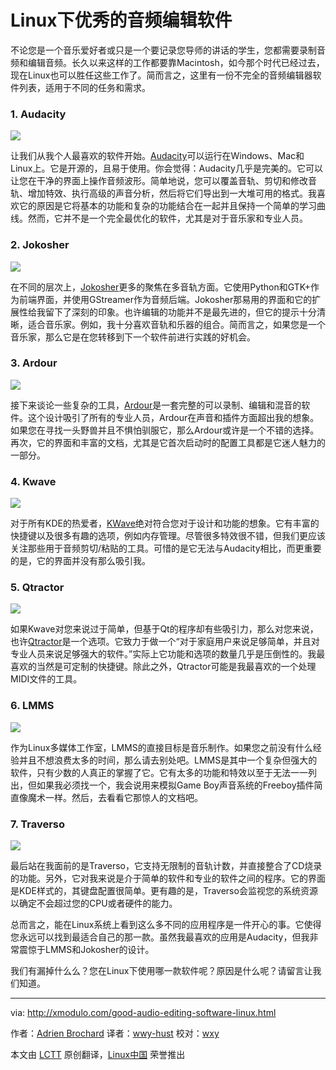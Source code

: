 Linux下优秀的音频编辑软件
================================================================================

不论您是一个音乐爱好者或只是一个要记录您导师的讲话的学生，您都需要录制音频和编辑音频。长久以来这样的工作都要靠Macintosh，如今那个时代已经过去，现在Linux也可以胜任这些工作了。简而言之，这里有一份不完全的音频编辑器软件列表，适用于不同的任务和需求。

### 1. Audacity ###

![](https://farm9.staticflickr.com/8572/15405018653_83ba3e718d_c.jpg)

让我们从我个人最喜欢的软件开始。[Audacity][1]可以运行在Windows、Mac和Linux上。它是开源的，且易于使用。你会觉得：Audacity几乎是完美的。它可以让您在干净的界面上操作音频波形。简单地说，您可以覆盖音轨、剪切和修改音轨、增加特效、执行高级的声音分析，然后将它们导出到一大堆可用的格式。我喜欢它的原因是它将基本的功能和复杂的功能结合在一起并且保持一个简单的学习曲线。然而，它并不是一个完全最优化的软件，尤其是对于音乐家和专业人员。

### 2. Jokosher ###

![](https://farm8.staticflickr.com/7524/15998875136_82903a9b4a_c.jpg)

在不同的层次上，[Jokosher][2]更多的聚焦在多音轨方面。它使用Python和GTK+作为前端界面，并使用GStreamer作为音频后端。Jokosher那易用的界面和它的扩展性给我留下了深刻的印象。也许编辑的功能并不是最先进的，但它的提示十分清晰，适合音乐家。例如，我十分喜欢音轨和乐器的组合。简而言之，如果您是一个音乐家，那么它是在您转移到下一个软件前进行实践的好机会。

### 3. Ardour ###

![](https://farm9.staticflickr.com/8577/16024644385_d8cd8073a3_c.jpg)

接下来谈论一些复杂的工具，[Ardour][3]是一套完整的可以录制、编辑和混音的软件。这个设计吸引了所有的专业人员，Ardour在声音和插件方面超出我的想象。如果您在寻找一头野兽并且不惧怕驯服它，那么Ardour或许是一个不错的选择。再次，它的界面和丰富的文档，尤其是它首次启动时的配置工具都是它迷人魅力的一部分。

### 4. Kwave ###

![](https://farm8.staticflickr.com/7557/15402389884_633a8b04c5_c.jpg)

对于所有KDE的热爱者，[KWave][4]绝对符合您对于设计和功能的想象。它有丰富的快捷键以及很多有趣的选项，例如内存管理。尽管很多特效很不错，但我们更应该关注那些用于音频剪切/粘贴的工具。可惜的是它无法与Audacity相比，而更重要的是，它的界面并没有那么吸引我。

### 5. Qtractor ###

![](https://farm8.staticflickr.com/7551/16022707501_68c39f37e5_c.jpg)

如果Kwave对您来说过于简单，但基于Qt的程序却有些吸引力，那么对您来说，也许[Qtractor][5]是一个选项。它致力于做一个“对于家庭用户来说足够简单，并且对专业人员来说足够强大的软件。”实际上它功能和选项的数量几乎是压倒性的。我最喜欢的当然是可定制的快捷键。除此之外，Qtractor可能是我最喜欢的一个处理MIDI文件的工具。

### 6. LMMS ###

![](https://farm8.staticflickr.com/7509/15838603239_ef0ecbc8d2_c.jpg)

作为Linux多媒体工作室，LMMS的直接目标是音乐制作。如果您之前没有什么经验并且不想浪费太多的时间，那么请去别处吧。LMMS是其中一个复杂但强大的软件，只有少数的人真正的掌握了它。它有太多的功能和特效以至于无法一一列出，但如果我必须找一个，我会说用来模拟Game Boy声音系统的Freeboy插件简直像魔术一样。然后，去看看它那惊人的文档吧。

### 7. Traverso ###

![](https://farm8.staticflickr.com/7537/15838603279_70ee925057_c.jpg)

最后站在我面前的是Traverso，它支持无限制的音轨计数，并直接整合了CD烧录的功能。另外，它对我来说是介于简单的软件和专业的软件之间的程序。它的界面是KDE样式的，其键盘配置很简单。更有趣的是，Traverso会监视您的系统资源以确定不会超过您的CPU或者硬件的能力。

总而言之，能在Linux系统上看到这么多不同的应用程序是一件开心的事。它使得您永远可以找到最适合自己的那一款。虽然我最喜欢的应用是Audacity，但我非常震惊于LMMS和Jokosher的设计。

我们有漏掉什么么？您在Linux下使用哪一款软件呢？原因是什么呢？请留言让我们知道。

--------------------------------------------------------------------------------

via: http://xmodulo.com/good-audio-editing-software-linux.html

作者：[Adrien Brochard][a]
译者：[wwy-hust](https://github.com/wwy-hust)
校对：[wxy](https://github.com/wxy)

本文由 [LCTT](https://github.com/LCTT/TranslateProject) 原创翻译，[Linux中国](http://linux.cn/) 荣誉推出

[a]:http://xmodulo.com/author/adrien
[1]:http://audacity.sourceforge.net/
[2]:https://launchpad.net/jokosher/
[3]:http://ardour.org/
[4]:http://kwave.sourceforge.net/
[5]:http://qtractor.sourceforge.net/qtractor-index.html